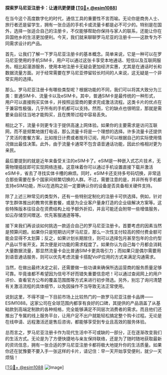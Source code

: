 **探索罗马尼亚注册卡：让通讯更便捷 [[TG💪+ @esim1088](https://t.me/s/esim1088)]**

在当今这个高度数字化的时代，通信工具的重要性不言而喻。无论你是商务人士、旅行者还是留学生，拥有一张合适的手机卡或流量卡都是必不可少的。特别是在国外，选择一张适合自己的注册卡，不仅能够帮助你保持与家人的联系，还能让你在异国他乡的生活更加便利。今天，我们就来聊聊罗马尼亚的注册卡——这款专为不同需求设计的产品。

首先，让我们了解一下罗马尼亚注册卡的基本概念。简单来说，它是一种可以在罗马尼亚使用的手机SIM卡，用户可以通过这张卡享受本地通话、短信以及互联网服务。相比起漫游服务，使用本地注册卡无疑会更加经济实惠，尤其是在通话时长和数据流量方面。对于经常需要在罗马尼亚停留较长时间的人来说，这无疑是一个非常实用的选择。

那么，罗马尼亚注册卡有哪些类型呢？根据功能的不同，我们可以将其大致分为三类：普通SIM卡、流量卡以及eSIM卡。其中，普通SIM卡是最传统的一种形式，用户可以直接购买实体卡，并按照运营商的要求完成激活流程。这类卡片的优点在于兼容性极强，几乎所有的手机都可以支持。然而，它的缺点也很明显，那就是需要亲自前往当地才能购买，且在携带过程中容易丢失。

相比之下，流量卡则更专注于提供高速上网体验。如果你的主要需求是访问互联网，而不是频繁地拨打电话，那么流量卡将是一个理想的选择。许多流量卡还提供了灵活的套餐方案，比如按日计费或者按月订阅，用户可以根据自己的实际使用情况做出最佳决策。此外，由于流量卡通常不包含语音通话功能，因此价格相对更为亲民。

最后要提到的就是近年来备受关注的eSIM卡了。eSIM是一种嵌入式芯片技术，无需物理插拔即可实现网络连接。这意味着你可以通过手机设置直接下载并激活eSIM卡，省去了寻找实体卡槽的麻烦。同时，eSIM卡还支持多号码切换，非常适合那些需要在多个国家间频繁切换的人群。不过，需要注意的是，并非所有手机都支持eSIM功能，所以在选购之前一定要确认你的设备是否具备相关硬件支持。

除了上述三种常见的类型外，还有一些特别定制化的注册卡可供选择。例如，针对学生群体推出的教育优惠套餐，或是为企业客户量身打造的企业级解决方案等。这些特殊版本往往会在资费结构上给予额外折扣，并且可能还会附带一些增值服务，如云存储空间赠送、优先客服通道等等。

接下来我们再谈谈如何挑选一款适合自己的罗马尼亚注册卡。首要考虑的因素当然是预算问题。如果你只是短期访问罗马尼亚，那么一次性支付较高的预付费金额可能会显得不太划算；反之，如果计划长期居住，则可以选择包月甚至包年的合约型产品以节省开支。其次便是对功能的需求程度了。如果你认为自己每个月都会消耗大量数据流量，那显然流量卡会比普通SIM卡更具吸引力；而如果只是偶尔需要用到语音通话服务，则可以优先考虑流量卡搭配VoIP应用的方式来满足沟通需求。

当然，在做出最终决定之前，还需要做一些功课来确保所选运营商的服务质量足够可靠。毕竟谁都不希望因为信号不好而错失重要信息吧！可以通过查阅网上的用户评价、查看官方公布的覆盖范围图等方式来进行初步筛选。另外，别忘了询问清楚有关激活流程的具体细节，以免因操作不当导致无法正常使用。

说到这里，不得不提一下目前市场上比较热门的一款罗马尼亚注册卡品牌——ESIM1088。这家公司在全球范围内都享有良好的口碑，其提供的产品涵盖了从基础款到高端定制款的各种规格，完全能够满足不同层次消费者的需求。而且他们还推出了专属的线上服务平台，让用户足不出户就能轻松搞定整个购卡过程。无论是在线申请、远程激活还是售后咨询，都能够享受到专业且高效的服务体验。

总而言之，罗马尼亚注册卡作为现代生活中不可或缺的一部分，正在逐渐改变我们的生活方式。无论是为了方便快捷地与亲友保持联络，还是为了随时随地获取最新的资讯信息，拥有一张合适的罗马尼亚注册卡都将极大地提升你的生活质量。如果你还在犹豫要不要入手一张这样的卡片，请记住：早一天开始享受便利，就少一天烦恼！

[[TG💪+ @esim1088](https://t.me/s/esim1088) ![Image](https://i.postimg.cc/4NQfJmqS/Snipaste-2025-05-13-00-14-12.png)]